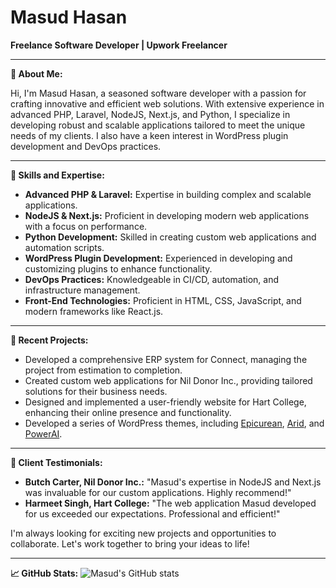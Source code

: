 # Masud Hasan

**Freelance Software Developer | Upwork Freelancer**

---

**👋 About Me:**

Hi, I'm Masud Hasan, a seasoned software developer with a passion for crafting innovative and efficient web solutions. With extensive experience in advanced PHP, Laravel, NodeJS, Next.js, and Python, I specialize in developing robust and scalable applications tailored to meet the unique needs of my clients. I also have a keen interest in WordPress plugin development and DevOps practices.

---

**💼 Skills and Expertise:**
- **Advanced PHP & Laravel:** Expertise in building complex and scalable applications.
- **NodeJS & Next.js:** Proficient in developing modern web applications with a focus on performance.
- **Python Development:** Skilled in creating custom web applications and automation scripts.
- **WordPress Plugin Development:** Experienced in developing and customizing plugins to enhance functionality.
- **DevOps Practices:** Knowledgeable in CI/CD, automation, and infrastructure management.
- **Front-End Technologies:** Proficient in HTML, CSS, JavaScript, and modern frameworks like React.js.

---

**🚀 Recent Projects:**
- Developed a comprehensive ERP system for Connect, managing the project from estimation to completion.
- Created custom web applications for Nil Donor Inc., providing tailored solutions for their business needs.
- Designed and implemented a user-friendly website for Hart College, enhancing their online presence and functionality.
- Developed a series of WordPress themes, including [Epicurean](https://demo.wprealizer.com/epicurean/), [Arid](https://demo.wprealizer.com/arid/), and [PowerAI](https://demo.wprealizer.com/powerai/).

---

**🌟 Client Testimonials:**
- **Butch Carter, Nil Donor Inc.:** "Masud's expertise in NodeJS and Next.js was invaluable for our custom applications. Highly recommend!"
- **Harmeet Singh, Hart College:** "The web application Masud developed for us exceeded our expectations. Professional and efficient!"

I'm always looking for exciting new projects and opportunities to collaborate. Let's work together to bring your ideas to life!

---

**📈 GitHub Stats:**
![Masud's GitHub stats](https://github-readme-stats.vercel.app/api?username=hasanmasudnet&show_icons=true&theme=radical)
